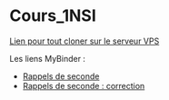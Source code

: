 # Cours_1NSI
[Lien pour tout cloner sur le serveur VPS](https://54.38.180.246/jupyter/hub/user-redirect/git-pull?repo=https%3A%2F%2Fgithub.com%2FROUGIER-Eric%2FCours_1NSI&branch=master&app=notebook)

Les liens MyBinder :
- [Rappels de seconde](https://mybinder.org/v2/gh/ROUGIER-Eric/Cours_1NSI/2eaf45524ca8e6702d241dee38806f998dffc236)
- [Rappels de seconde : correction](https://mybinder.org/v2/gh/ROUGIER-Eric/Cours_1NSI/2eaf45524ca8e6702d241dee38806f998dffc236)

